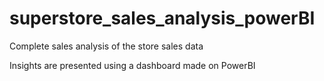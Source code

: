 # superstore_sales_analysis_powerBI
Complete sales analysis of the store sales data

Insights are presented using a dashboard made on PowerBI
